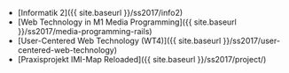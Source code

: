 * [Informatik 2]({{ site.baseurl }}/ss2017/info2)
* [Web Technology in M1 Media Programming]({{ site.baseurl }}/ss2017/media-programming-rails)
* [User-Centered Web Technology (WT4)]({{ site.baseurl }}/ss2017/user-centered-web-technology)
* [Praxisprojekt IMI-Map Reloaded]({{ site.baseurl }}/ss2017/project/)
